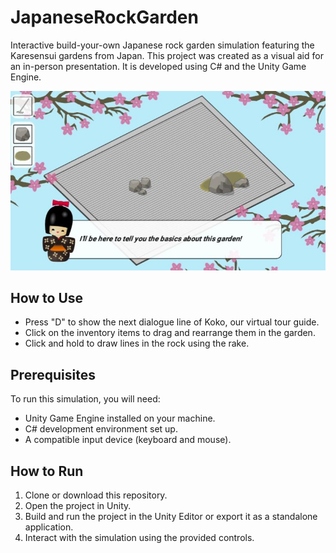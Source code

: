 # JapaneseRockGarden

Interactive build-your-own Japanese rock garden simulation featuring the Karesensui gardens from Japan. This project was created as a visual aid for an in-person presentation. It is developed using C# and the Unity Game Engine.

![Zen Garden Logo](./Zen%20Garden.jpeg)

## How to Use
- Press "D" to show the next dialogue line of Koko, our virtual tour guide.
- Click on the inventory items to drag and rearrange them in the garden.
- Click and hold to draw lines in the rock using the rake.

## Prerequisites
To run this simulation, you will need:
- Unity Game Engine installed on your machine.
- C# development environment set up.
- A compatible input device (keyboard and mouse).

## How to Run
1. Clone or download this repository.
2. Open the project in Unity.
3. Build and run the project in the Unity Editor or export it as a standalone application.
4. Interact with the simulation using the provided controls.
